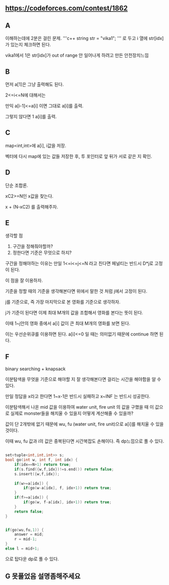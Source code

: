 ## <https://codeforces.com/contest/1862>

## A

이해하는데에 2분은 걸린 문제.
'''c++
string str = "vika1";
'''
로 두고 i 열에 str[idx]가 있는지 체크하면 된다.

vika1에서 1은 str[idx]가 out of range 안 일어나게 하려고 만든 안전장치느낌


## B 

먼저 a[1]은 그냥 출력해도 된다.

2<=i<=N에 대해서는 

만익 a[i-1]<=a[i] 이면 그대로 a[i]를 출력.

그렇지 않다면 1 a[i]를 출력.

## C

map<int,int>에 a[i], i값을 저장.

벡터에 다시 map에 있는 값들 저장한 후, 투 포인터로 앞 뒤가 서로 같은 지 확인.

## D

단순 조합론.

xC2>=N인 x값을 찾는다.

x + (N-xC2) 를 출력해주자.

## E

생각할 점

1. 구간을 정해줘야할까?
2. 정한다면 기준은 무엇으로 하지?

구간을 정해야하는 이유는 만일 1<=i<=j<=N 라고 친다면 페널티는 반드시 D*j로 고정이 된다.

이 점을 잘 이용하자.

기준을 정할 때의 기준을 생각해본다면 위에서 말한 것 처럼 j에서 고정이 된다.

j를 기준으로, 즉 가장 마지막으로 본 영화를 기준으로 생각하자.

j가 기준이 된다면 이제 최대 M개의 값을 조합해서 영화를 본다는 뜻이 된다.

이때 1~j안의 영화 중에서 a[i] 값이 큰 최대 M개의 영화를 보면 된다.

이는 우선순위큐를 이용하면 된다. a[i]<=0 일 때는 의미없기 때문에 continue 하면 된다.

## F

binary searching + knapsack

이분탐색을 무엇을 기준으로 해야할 지 잘 생각해본다면 걸리는 시간을 해야함을 알 수 있다.

만일 정답을 x라고 한다면 1~x-1은 반드시 실패하고 x~INF 는 반드시 성공한다.

이분탐색해서 나온 mid 값을 이용하여 water unit, fire unit 의 값을 구했을 때 이 값으로 실제로 monster들을 해치울 수 있을지 어떻게 계산해줄 수 있을까?

값이 단 2개밖에 없기 때문에 wu, fu (water unit, fire unit)으로 a[i]를 해치울 수 있을 것이다.

이때 wu, fu 값과 i의 값은 중복된다면 시간복잡도 손해이다. 즉 dp느낌으로 풀 수 있다.

```c++

set<tuple<int,int,int>> s;
bool go(int w, int f, int idx) {
    if(idx==N+1) return true;
    if(s.find({w,f,idx})!=s.end()) return false;
    s.insert({w,f,idx});
 
    if(w>=a[idx]) {
        if(go(w-a[idx], f, idx+1)) return true;
    }
    if(f>=a[idx]) {
        if(go(w, f-a[idx], idx+1)) return true;
    }
    return false;
}

```

```c++

if(go(wu,fu,1)) {
    answer = mid;
    r = mid-1;
}
else l = mid+1;
```
으로 탑다운 dp로 풀 수 있다.

## G 못풀었음 설명좀해주세요
